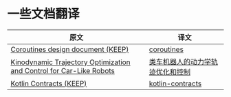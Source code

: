 # 一些文档翻译

| 原文 | 译文 |
| --- | --- |
| [Coroutines design document (KEEP)](https://github.com/Kotlin/KEEP/blob/master/proposals/coroutines.md) | [coroutines](coroutines.md) |
| [Kinodynamic Trajectory Optimization and Control for Car-Like Robots](http://www.rst.e-technik.tu-dortmund.de/lehrstuhl/mitarbeiter/roesmann/2017_Roesmann_IROS.PDF) | [类车机器人的动力学轨迹优化和控制](类车机器人的动力学轨迹优化和控制.docx) |
| [Kotlin Contracts (KEEP)](https://github.com/Kotlin/KEEP/blob/master/proposals/kotlin-contracts.md) | [kotlin-contracts](kotlin-contracts.md) |